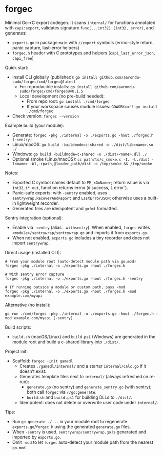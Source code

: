 # forgec
Minimal Go→C export codegen. It scans `internal/` for functions annotated with `capi:export`, validates signature `func(...int32) (int32, error)`, and generates:

- `exports.go` in package `main` with `//export` symbols (errno-style return, panic capture, last-error helpers)
- `forgec.h` header with C prototypes and helpers (`capi_last_error_json`, `capi_free`)

Quick start:

- Install CLI globally (published): `go install github.com/aarondu-sudo/forgec/cmd/forgec@latest`
  - For reproducible installs: `go install github.com/aarondu-sudo/forgec/cmd/forgec@v0.1.5`
  - Local development (no pre-build needed):
    - From repo root: `go install ./cmd/forgec`
    - If your workspace causes module issues: `GOWORK=off go install ./cmd/forgec`
- Check version: `forgec --version`

Example build (your module):

- Generate: `forgec -pkg ./internal -o ./exports.go -hout ./forgec.h [-sentry]`
- Linux/macOS: `go build -buildmode=c-shared -o ./dist/lib<name>.so ./`
- Windows: `go build -buildmode=c-shared -o ./dist/<name>.dll ./`
- Optional smoke (Linux/macOS): `cc path/to/c_smoke.c -I. -L./dist -l<name> -Wl,-rpath,@loader_path/dist -o /tmp/smoke && /tmp/smoke`

Notes:

- Exported C symbol names default to `PM_<GoName>`; return value is via `int32_t* out`, function returns errno (`0` success, `1` error`).
- Panic-safe exports: with `-sentry` enabled, uses `sentrywrap.RecoverAndReport` and `LastErrorJSON`; otherwise uses a built-in lightweight recorder.
- Generated files are idempotent and `gofmt` formatted.

Sentry integration (optional):

- Enable via `-sentry` (alias: `-withsentry`). When enabled, `forgec` writes `<module>/sentrywrap/sentrywrap.go` and imports it from `exports.go`.
- When not enabled, `exports.go` includes a tiny recorder and does not import `sentrywrap`.

Direct usage (installed CLI):

```
# From your module root (auto-detect module path via go.mod)
forgec -pkg ./internal -o ./exports.go -hout ./forgec.h

# With sentry error capture
forgec -pkg ./internal -o ./exports.go -hout ./forgec.h -sentry

# If running outside a module or custom path, pass -mod
forgec -pkg ./internal -o ./exports.go -hout ./forgec.h -mod example.com/myapi
```

Alternative (no install):

```
go run ./cmd/forgec -pkg ./internal -o ./exports.go -hout ./forgec.h -mod example.com/myapi [-sentry]
```

Build scripts:

- `build.sh` (macOS/Linux) and `build.ps1` (Windows) are generated in the module root and build a c-shared library into `./dist/`.

Project init:

- Scaffold: `forgec -init gamedl`
  - Creates `./gamedl/internal/` and a starter `internal/calc.go` if it doesn’t exist.
  - Generates template files next to `internal/` (always refreshed on re-run):
    - `generate.go` (no sentry) and `generate_sentry.go` (with sentry); both call `forgec` via `//go:generate`.
    - `build.sh` and `build.ps1` for building DLLs to `./dist/`.
  - Idempotent: does not delete or overwrite user code under `internal/`.

Tips:

- Run `go generate ./...` in your module root to regenerate `exports.go`/`forgec.h` using the generated `generate.go` files.
- When `-sentry` is used, `sentrywrap/sentrywrap.go` is generated and imported by `exports.go`.
- Omit `-mod` to let `forgec` auto-detect your module path from the nearest `go.mod`.
